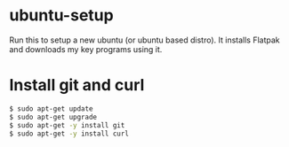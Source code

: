 # ubuntu-setup
Run this to setup a new ubuntu (or ubuntu based distro). It installs Flatpak and downloads my key programs using it.


# Install git and curl

```sh
$ sudo apt-get update
$ sudo apt-get upgrade
$ sudo apt-get -y install git
$ sudo apt-get -y install curl
```


